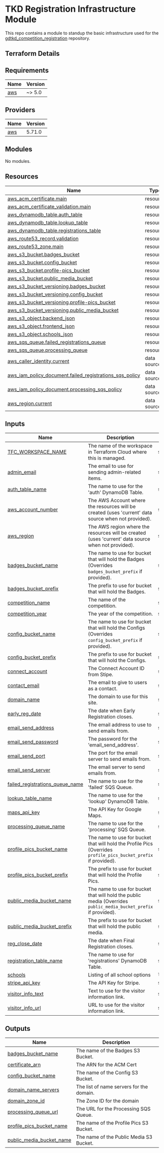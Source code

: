 # TKD Registration Infrastructure Module
This repo contains a module to standup the basic infrastructure used for the [gdtkd_competition_registration](https://github.com/audioboxer217/gdtkd_registration) repository.

## Terraform Details
<!-- BEGINNING OF PRE-COMMIT-TERRAFORM DOCS HOOK -->
## Requirements

| Name | Version |
|------|---------|
| <a name="requirement_aws"></a> [aws](#requirement\_aws) | ~> 5.0 |

## Providers

| Name | Version |
|------|---------|
| <a name="provider_aws"></a> [aws](#provider\_aws) | 5.71.0 |

## Modules

No modules.

## Resources

| Name | Type |
|------|------|
| [aws_acm_certificate.main](https://registry.terraform.io/providers/hashicorp/aws/latest/docs/resources/acm_certificate) | resource |
| [aws_acm_certificate_validation.main](https://registry.terraform.io/providers/hashicorp/aws/latest/docs/resources/acm_certificate_validation) | resource |
| [aws_dynamodb_table.auth_table](https://registry.terraform.io/providers/hashicorp/aws/latest/docs/resources/dynamodb_table) | resource |
| [aws_dynamodb_table.lookup_table](https://registry.terraform.io/providers/hashicorp/aws/latest/docs/resources/dynamodb_table) | resource |
| [aws_dynamodb_table.registrations_table](https://registry.terraform.io/providers/hashicorp/aws/latest/docs/resources/dynamodb_table) | resource |
| [aws_route53_record.validation](https://registry.terraform.io/providers/hashicorp/aws/latest/docs/resources/route53_record) | resource |
| [aws_route53_zone.main](https://registry.terraform.io/providers/hashicorp/aws/latest/docs/resources/route53_zone) | resource |
| [aws_s3_bucket.badges_bucket](https://registry.terraform.io/providers/hashicorp/aws/latest/docs/resources/s3_bucket) | resource |
| [aws_s3_bucket.config_bucket](https://registry.terraform.io/providers/hashicorp/aws/latest/docs/resources/s3_bucket) | resource |
| [aws_s3_bucket.profile-pics_bucket](https://registry.terraform.io/providers/hashicorp/aws/latest/docs/resources/s3_bucket) | resource |
| [aws_s3_bucket.public_media_bucket](https://registry.terraform.io/providers/hashicorp/aws/latest/docs/resources/s3_bucket) | resource |
| [aws_s3_bucket_versioning.badges_bucket](https://registry.terraform.io/providers/hashicorp/aws/latest/docs/resources/s3_bucket_versioning) | resource |
| [aws_s3_bucket_versioning.config_bucket](https://registry.terraform.io/providers/hashicorp/aws/latest/docs/resources/s3_bucket_versioning) | resource |
| [aws_s3_bucket_versioning.profile-pics_bucket](https://registry.terraform.io/providers/hashicorp/aws/latest/docs/resources/s3_bucket_versioning) | resource |
| [aws_s3_bucket_versioning.public_media_bucket](https://registry.terraform.io/providers/hashicorp/aws/latest/docs/resources/s3_bucket_versioning) | resource |
| [aws_s3_object.backend_json](https://registry.terraform.io/providers/hashicorp/aws/latest/docs/resources/s3_object) | resource |
| [aws_s3_object.frontend_json](https://registry.terraform.io/providers/hashicorp/aws/latest/docs/resources/s3_object) | resource |
| [aws_s3_object.schools_json](https://registry.terraform.io/providers/hashicorp/aws/latest/docs/resources/s3_object) | resource |
| [aws_sqs_queue.failed_registrations_queue](https://registry.terraform.io/providers/hashicorp/aws/latest/docs/resources/sqs_queue) | resource |
| [aws_sqs_queue.processing_queue](https://registry.terraform.io/providers/hashicorp/aws/latest/docs/resources/sqs_queue) | resource |
| [aws_caller_identity.current](https://registry.terraform.io/providers/hashicorp/aws/latest/docs/data-sources/caller_identity) | data source |
| [aws_iam_policy_document.failed_registrations_sqs_policy](https://registry.terraform.io/providers/hashicorp/aws/latest/docs/data-sources/iam_policy_document) | data source |
| [aws_iam_policy_document.processing_sqs_policy](https://registry.terraform.io/providers/hashicorp/aws/latest/docs/data-sources/iam_policy_document) | data source |
| [aws_region.current](https://registry.terraform.io/providers/hashicorp/aws/latest/docs/data-sources/region) | data source |

## Inputs

| Name | Description | Type | Default | Required |
|------|-------------|------|---------|:--------:|
| <a name="input_TFC_WORKSPACE_NAME"></a> [TFC\_WORKSPACE\_NAME](#input\_TFC\_WORKSPACE\_NAME) | The name of the workspace in Terraform Cloud where this is managed. | `string` | `""` | no |
| <a name="input_admin_email"></a> [admin\_email](#input\_admin\_email) | The email to use for sending admin-related items. | `string` | n/a | yes |
| <a name="input_auth_table_name"></a> [auth\_table\_name](#input\_auth\_table\_name) | The name to use for the 'auth' DynamoDB Table. | `string` | `"admin_auth_table"` | no |
| <a name="input_aws_account_number"></a> [aws\_account\_number](#input\_aws\_account\_number) | The AWS Account where the resources will be created (uses 'current' data source when not provided). | `string` | `""` | no |
| <a name="input_aws_region"></a> [aws\_region](#input\_aws\_region) | The AWS region where the resources will be created (uses 'current' data source when not provided). | `string` | `""` | no |
| <a name="input_badges_bucket_name"></a> [badges\_bucket\_name](#input\_badges\_bucket\_name) | The name to use for bucket that will hold the Badges (Overrides `badges_bucket_prefix` if provided). | `string` | `""` | no |
| <a name="input_badges_bucket_prefix"></a> [badges\_bucket\_prefix](#input\_badges\_bucket\_prefix) | The prefix to use for bucket that will hold the Badges. | `string` | `"tkd-reg-badges"` | no |
| <a name="input_competition_name"></a> [competition\_name](#input\_competition\_name) | The name of the competition. | `string` | n/a | yes |
| <a name="input_competition_year"></a> [competition\_year](#input\_competition\_year) | The year of the competition. | `string` | n/a | yes |
| <a name="input_config_bucket_name"></a> [config\_bucket\_name](#input\_config\_bucket\_name) | The name to use for bucket that will hold the Configs (Overrides `config_bucket_prefix` if provided). | `string` | `""` | no |
| <a name="input_config_bucket_prefix"></a> [config\_bucket\_prefix](#input\_config\_bucket\_prefix) | The prefix to use for bucket that will hold the Configs. | `string` | `"tkd-reg-config"` | no |
| <a name="input_connect_account"></a> [connect\_account](#input\_connect\_account) | The Connect Account ID from Stipe. | `string` | `""` | no |
| <a name="input_contact_email"></a> [contact\_email](#input\_contact\_email) | The email to give to users as a contact. | `string` | n/a | yes |
| <a name="input_domain_name"></a> [domain\_name](#input\_domain\_name) | The domain to use for this site. | `string` | n/a | yes |
| <a name="input_early_reg_date"></a> [early\_reg\_date](#input\_early\_reg\_date) | The date when Early Registration closes. | `string` | n/a | yes |
| <a name="input_email_send_address"></a> [email\_send\_address](#input\_email\_send\_address) | The email address to use to send emails from. | `string` | n/a | yes |
| <a name="input_email_send_password"></a> [email\_send\_password](#input\_email\_send\_password) | The password for the 'email\_send\_address'. | `string` | n/a | yes |
| <a name="input_email_send_port"></a> [email\_send\_port](#input\_email\_send\_port) | The port for the email server to send emails from. | `string` | `"465"` | no |
| <a name="input_email_send_server"></a> [email\_send\_server](#input\_email\_send\_server) | The email server to send emails from. | `string` | n/a | yes |
| <a name="input_failed_registrations_queue_name"></a> [failed\_registrations\_queue\_name](#input\_failed\_registrations\_queue\_name) | The name to use for the 'failed' SQS Queue. | `string` | `"failed_registrations"` | no |
| <a name="input_lookup_table_name"></a> [lookup\_table\_name](#input\_lookup\_table\_name) | The name to use for the 'lookup' DynamoDB Table. | `string` | `"reg_lookup_table"` | no |
| <a name="input_maps_api_key"></a> [maps\_api\_key](#input\_maps\_api\_key) | The API Key for Google Maps. | `string` | n/a | yes |
| <a name="input_processing_queue_name"></a> [processing\_queue\_name](#input\_processing\_queue\_name) | The name to use for the 'processing' SQS Queue. | `string` | `"processing"` | no |
| <a name="input_profile_pics_bucket_name"></a> [profile\_pics\_bucket\_name](#input\_profile\_pics\_bucket\_name) | The name to use for bucket that will hold the Profile Pics (Overrides `profile_pics_bucket_prefix` if provided). | `string` | `""` | no |
| <a name="input_profile_pics_bucket_prefix"></a> [profile\_pics\_bucket\_prefix](#input\_profile\_pics\_bucket\_prefix) | The prefix to use for bucket that will hold the Profile Pics. | `string` | `"tkd-reg-profile-pics"` | no |
| <a name="input_public_media_bucket_name"></a> [public\_media\_bucket\_name](#input\_public\_media\_bucket\_name) | The name to use for bucket that will hold the public media (Overrides `public_media_bucket_prefix` if provided). | `string` | `""` | no |
| <a name="input_public_media_bucket_prefix"></a> [public\_media\_bucket\_prefix](#input\_public\_media\_bucket\_prefix) | The prefix to use for bucket that will hold the public media. | `string` | `"tkd-reg-public-media"` | no |
| <a name="input_reg_close_date"></a> [reg\_close\_date](#input\_reg\_close\_date) | The date when Final Registration closes. | `string` | n/a | yes |
| <a name="input_registration_table_name"></a> [registration\_table\_name](#input\_registration\_table\_name) | The name to use for 'registrations' DynamoDB Table. | `string` | n/a | yes |
| <a name="input_schools"></a> [schools](#input\_schools) | Listing of all school options | `list(string)` | `[]` | no |
| <a name="input_stripe_api_key"></a> [stripe\_api\_key](#input\_stripe\_api\_key) | The API Key for Stripe. | `string` | n/a | yes |
| <a name="input_visitor_info_text"></a> [visitor\_info\_text](#input\_visitor\_info\_text) | Text to use for the visitor information link. | `string` | n/a | yes |
| <a name="input_visitor_info_url"></a> [visitor\_info\_url](#input\_visitor\_info\_url) | URL to use for the visitor information link. | `string` | n/a | yes |

## Outputs

| Name | Description |
|------|-------------|
| <a name="output_badges_bucket_name"></a> [badges\_bucket\_name](#output\_badges\_bucket\_name) | The name of the Badges S3 Bucket. |
| <a name="output_certificate_arn"></a> [certificate\_arn](#output\_certificate\_arn) | The ARN for the ACM Cert |
| <a name="output_config_bucket_name"></a> [config\_bucket\_name](#output\_config\_bucket\_name) | The name of the Config S3 Bucket. |
| <a name="output_domain_name_servers"></a> [domain\_name\_servers](#output\_domain\_name\_servers) | The list of name servers for the domain. |
| <a name="output_domain_zone_id"></a> [domain\_zone\_id](#output\_domain\_zone\_id) | The Zone ID for the domain |
| <a name="output_processing_queue_url"></a> [processing\_queue\_url](#output\_processing\_queue\_url) | The URL for the Processing SQS Queue. |
| <a name="output_profile_pics_bucket_name"></a> [profile\_pics\_bucket\_name](#output\_profile\_pics\_bucket\_name) | The name of the Profile Pics S3 Bucket. |
| <a name="output_public_media_bucket_name"></a> [public\_media\_bucket\_name](#output\_public\_media\_bucket\_name) | The name of the Public Media S3 Bucket. |
<!-- END OF PRE-COMMIT-TERRAFORM DOCS HOOK -->
